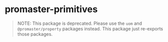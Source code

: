 # promaster-primitives

> NOTE: This package is deprecated. Please use the `uom` and `@promaster/property` packages instead. This package just re-exports those packages.
